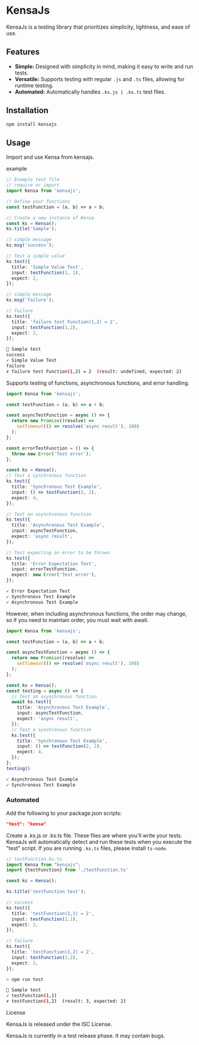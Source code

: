# KensaJs

KensaJs is a testing library that prioritizes simplicity, lightness, and ease of use.

## Features

- **Simple:** Designed with simplicity in mind, making it easy to write and run tests.
- **Versatile:** Supports testing with regular `.js` and `.ts` files, allowing for runtime testing.
- **Automated:** Automatically handles `.ks.js | .ks.ts` test files.


## Installation

```bash
npm install kensajs
```
## Usage

Import and use Kensa from kensajs.

example
```typescript
// Example test file
// require or import
import Kensa from 'kensajs';

// Define your functions
const testFunction = (a, b) => a + b;

// Create a new instance of Kensa
const ks = Kensa();
ks.title('Sample');

// simple message
ks.msg('success');

// Test a simple value
ks.test({
  title: 'Simple Value Test',
  input: testFunction(1, 1),
  expect: 2,
});

// simple message
ks.msg('failure');

// failure
ks.test({
  title: 'failure test Function(1,2) = 2',
  input: testFunction(1,2),
  expect: 2,
});
```

```bash
📄 Sample test
success
✓ Simple Value Test
failure
✗ failure test Function(1,2) = 2  (result: undefined, expected: 2)
```

Supports testing of functions, asynchronous functions, and error handling.

```typescript
import Kensa from 'kensajs';

const testFunction = (a, b) => a + b;

const asyncTestFunction = async () => {
  return new Promise((resolve) =>
    setTimeout(() => resolve('async result'), 100)
  );
};

const errorTestFunction = () => {
  throw new Error('Test error');
};

const ks = Kensa();
// Test a synchronous function
ks.test({
  title: 'Synchronous Test Example',
  input: () => testFunction(2, 2),
  expect: 4,
});

// Test an asynchronous function
ks.test({
  title: 'Asynchronous Test Example',
  input: asyncTestFunction,
  expect: 'async result',
});

// Test expecting an error to be thrown
ks.test({
  title: 'Error Expectation Test',
  input: errorTestFunction,
  expect: new Error('Test error'),
});
```

```bash
✓ Error Expectation Test
✓ Synchronous Test Example
✓ Asynchronous Test Example
```

However, when including asynchronous functions, the order may change, so if you need to maintain order, you must wait with await.

```typescript
import Kensa from 'kensajs';

const testFunction = (a, b) => a + b;

const asyncTestFunction = async () => {
  return new Promise((resolve) =>
    setTimeout(() => resolve('async result'), 100)
  );
};

const ks = Kensa();
const testing = async () => {
  // Test an asynchronous function
  await ks.test({
    title: 'Asynchronous Test Example',
    input: asyncTestFunction,
    expect: 'async result',
  });
  // Test a synchronous function
  ks.test({
    title: 'Synchronous Test Example',
    input: () => testFunction(2, 2),
    expect: 4,
  });
};
testing()
```

```bash
✓ Asynchronous Test Example
✓ Synchronous Test Example
```

### Automated

Add the following to your package.json scripts:

```json
"test": "kensa"
```

Create a .ks.js or .ks.ts file. These files are where you'll write your tests. KensaJs will automatically detect and run these tests when you execute the "test" script.
If you are running `.ks.ts` files, please install `ts-node`.


```typescript
// testFunction.ks.ts
import Kensa from "kensajs";
import {testFunction} from './testFunction.ts'

const ks = Kensa();

ks.title('testFunction test');

// success
ks.test({
  title: 'testFunction(1,1) = 2',
  input: testFunction(1,1),
  expect: 2,
});

// failure
ks.test({
  title: 'testFunction(1,2) = 2',
  input: testFunction(1,2),
  expect: 2,
});
```

```bash
> npm run test

📄 Sample test
✓ testFunction(1,1)
✗ testFunction(1,2)  (result: 3, expected: 2)
```


License

KensaJs is released under the ISC License.

KensaJs is currently in a test release phase. It may contain bugs. 